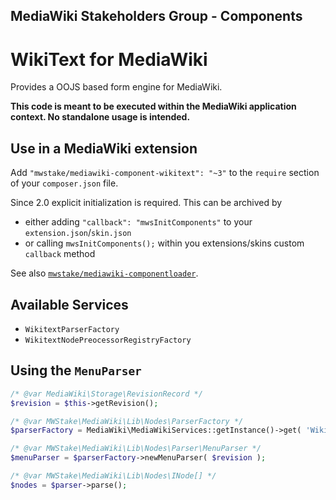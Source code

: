## MediaWiki Stakeholders Group - Components
# WikiText for MediaWiki

Provides a OOJS based form engine for MediaWiki.

**This code is meant to be executed within the MediaWiki application context. No standalone usage is intended.**

## Use in a MediaWiki extension

Add `"mwstake/mediawiki-component-wikitext": "~3"` to the `require` section of your `composer.json` file.

Since 2.0 explicit initialization is required. This can be archived by
- either adding `"callback": "mwsInitComponents"` to your `extension.json`/`skin.json`
- or calling `mwsInitComponents();` within you extensions/skins custom `callback` method

See also [`mwstake/mediawiki-componentloader`](https://github.com/hallowelt/mwstake-mediawiki-componentloader).

## Available Services
- `WikitextParserFactory`
- `WikitextNodePreocessorRegistryFactory`

## Using the `MenuParser`

```php
/* @var MediaWiki\Storage\RevisionRecord */
$revision = $this->getRevision();

/* @var MWStake\MediaWiki\Lib\Nodes\ParserFactory */
$parserFactory = MediaWiki\MediaWikiServices::getInstance()->get( 'WikitextParserFactory' );

/* @var MWStake\MediaWiki\Lib\Nodes\Parser\MenuParser */
$menuParser = $parserFactory->newMenuParser( $revision );

/* @var MWStake\MediaWiki\Lib\Nodes\INode[] */
$nodes = $parser->parse();
```
